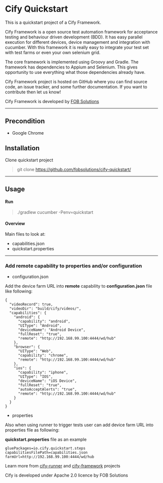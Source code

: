 Cify Quickstart
===============

This is a quickstart project of a Cify Framework.

Cify Framework is a open source test automation framework for acceptance testing and behaviour driven development (BDD). It has easy parallel execution for different devices, device management and integration with cucumber. With this framework it is really easy to integrate your test set with test farms or even your own selenium grid.

The core framework is implemented using Groovy and Gradle. The framework has dependencies to Appium and Selenium. This gives opportunity to use everything what those dependencies already have.

Cify Framework project is hosted on GitHub where you can find source code, an issue tracker, and some further documentation. If you want to contribute then let us know!

Cify Framework is developed by [FOB Solutions](http://www.fob-solutions.com/) 

----------


Precondition
------------

 - Google Chrome

Installation
-------------
Clone quickstart project

> 
>git clone https://github.com/fobsolutions/cify-quickstart/
>

----------

Usage
-------------

#### Run

> 
>./gradlew cucumber -Penv=quickstart
>

#### Overview

Main files to look at:
 - capabilities.json
 - quickstart.properties

----------

### Add remote capability to properties and/or configuration

- configuration.json

Add the device farm URL into **remote** capability to **configuration.json** file like following:

```
{
  "videoRecord": true,
  "videoDir": "build/cify/videos/",
  "capabilities": {
    "android": {
      "capability": "android",
      "UIType": "Android",
      "deviceName": "Android Device",
      "fullReset": "true",
      "remote": "http://192.168.99.100:4444/wd/hub"
    },
    "browser": {
      "UIType": "Web",
      "capability": "chrome",
      "remote": "http://192.168.99.100:4444/wd/hub"
    },
    "ios": {
      "capability": "iphone",
      "UIType": "IOS",
      "deviceName": "iOS Device",
      "fullReset": "true",
      "autoAcceptAlerts": "true",
      "remote": "http://192.168.99.100:4444/wd/hub"
    }
  }
}

```

- properties

Also when using runner to trigger tests user can add device farm URL into properties file as following:

**quickstart.properties** file as an example

```
gluePackages=io.cify.quickstart.steps
capabilitiesFilePath=capabilities.json
farmUrl=http://192.168.99.100:4444/wd/hub
```


Learn more from [cify-runner](https://github.com/fobsolutions/cify-runner)  and [cify-framework](https://github.com/fobsolutions/cify-framework)  projects

Cify is developed under Apache 2.0 licence by FOB Solutions